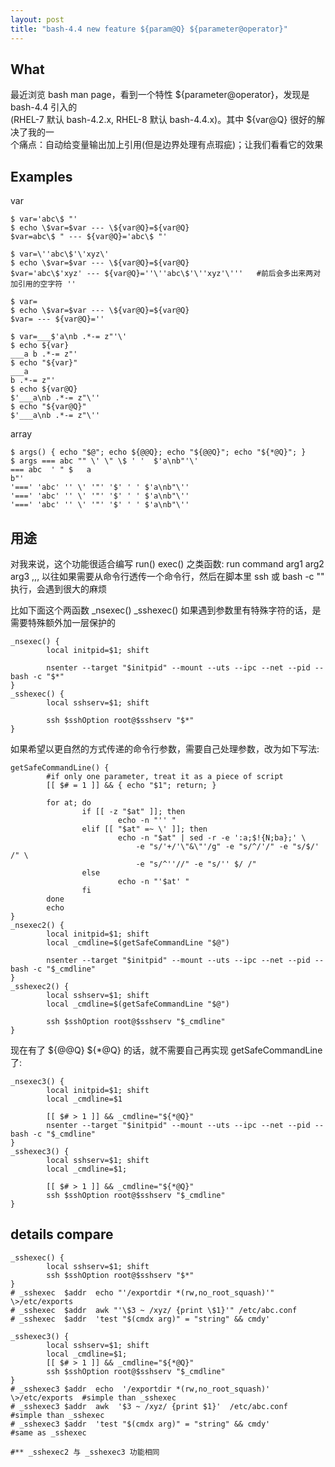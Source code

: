 ```yaml
---
layout: post
title: "bash-4.4 new feature ${param@Q} ${parameter@operator}"
---
```


## What
最近浏览 bash man page，看到一个特性 ${parameter@operator}，发现是 bash-4.4 引入的  
(RHEL-7 默认 bash-4.2.x, RHEL-8 默认 bash-4.4.x)。其中 ${var@Q} 很好的解决了我的一  
个痛点：自动给变量输出加上引用(但是边界处理有点瑕疵)；让我们看看它的效果

## Examples
var
```
$ var='abc\$ "'
$ echo \$var=$var --- \${var@Q}=${var@Q}
$var=abc\$ " --- ${var@Q}='abc\$ "'

$ var=\''abc\$'\'xyz\'
$ echo \$var=$var --- \${var@Q}=${var@Q}
$var='abc\$'xyz' --- ${var@Q}=''\''abc\$'\''xyz'\'''   #前后会多出来两对加引用的空字符 ''

$ var=
$ echo \$var=$var --- \${var@Q}=${var@Q}
$var= --- ${var@Q}=''

$ var=___$'a\nb .*-= z"'\'
$ echo ${var}
___a b .*-= z"'
$ echo "${var}"
___a
b .*-= z"'
$ echo ${var@Q}
$'___a\nb .*-= z"\''
$ echo "${var@Q}"
$'___a\nb .*-= z"\''
```

array
```
$ args() { echo "$@"; echo ${@@Q}; echo "${@@Q}"; echo "${*@Q}"; }
$ args === abc "" \' \" \$ ' '  $'a\nb"'\'
=== abc  ' " $   a
b"'
'===' 'abc' '' \' '"' '$' ' ' $'a\nb"\''
'===' 'abc' '' \' '"' '$' ' ' $'a\nb"\''
'===' 'abc' '' \' '"' '$' ' ' $'a\nb"\''
```


## 用途
对我来说，这个功能很适合编写 run() exec() 之类函数: run command arg1 arg2 arg3 ,,,
以往如果需要从命令行透传一个命令行，然后在脚本里 ssh 或 bash -c "" 执行，会遇到很大的麻烦  

比如下面这个两函数 \_nsexec() \_sshexec() 如果遇到参数里有特殊字符的话，是需要特殊额外加一层保护的  
```
_nsexec() {
        local initpid=$1; shift

        nsenter --target "$initpid" --mount --uts --ipc --net --pid -- bash -c "$*"
}
_sshexec() {
        local sshserv=$1; shift

        ssh $sshOption root@$sshserv "$*"
}
```

如果希望以更自然的方式传递的命令行参数，需要自己处理参数，改为如下写法:
```
getSafeCommandLine() {
        #if only one parameter, treat it as a piece of script 
        [[ $# = 1 ]] && { echo "$1"; return; }

        for at; do
                if [[ -z "$at" ]]; then
                        echo -n "'' "
                elif [[ "$at" =~ \' ]]; then
                        echo -n "$at" | sed -r -e ':a;$!{N;ba};' \
                            -e "s/'+/'\"&\"'/g" -e "s/^/'/" -e "s/$/' /" \
                            -e "s/^''//" -e "s/'' $/ /"
                else
                        echo -n "'$at' "
                fi
        done
        echo
}
_nsexec2() {
        local initpid=$1; shift
        local _cmdline=$(getSafeCommandLine "$@")

        nsenter --target "$initpid" --mount --uts --ipc --net --pid -- bash -c "$_cmdline"
}
_sshexec2() {
        local sshserv=$1; shift
        local _cmdline=$(getSafeCommandLine "$@")

        ssh $sshOption root@$sshserv "$_cmdline"
}
```

现在有了 ${@@Q} ${\*@Q} 的话，就不需要自己再实现 getSafeCommandLine 了:
```
_nsexec3() {
        local initpid=$1; shift
        local _cmdline=$1

        [[ $# > 1 ]] && _cmdline="${*@Q}"
        nsenter --target "$initpid" --mount --uts --ipc --net --pid -- bash -c "$_cmdline"
}
_sshexec3() {
        local sshserv=$1; shift
        local _cmdline=$1;

        [[ $# > 1 ]] && _cmdline="${*@Q}"
        ssh $sshOption root@$sshserv "$_cmdline"
}
```

## details compare
```
_sshexec() {
        local sshserv=$1; shift
        ssh $sshOption root@$sshserv "$*"
}
# _sshexec  $addr  echo "'/exportdir *(rw,no_root_squash)'" \>/etc/exports
# _sshexec  $addr  awk "'\$3 ~ /xyz/ {print \$1}'" /etc/abc.conf
# _sshexec  $addr  'test "$(cmdx arg)" = "string" && cmdy'

_sshexec3() {
        local sshserv=$1; shift
        local _cmdline=$1;
        [[ $# > 1 ]] && _cmdline="${*@Q}"
        ssh $sshOption root@$sshserv "$_cmdline"
}
# _sshexec3 $addr  echo  '/exportdir *(rw,no_root_squash)'  \>/etc/exports  #simple than _sshexec
# _sshexec3 $addr  awk  '$3 ~ /xyz/ {print $1}'  /etc/abc.conf              #simple than _sshexec
# _sshexec3 $addr  'test "$(cmdx arg)" = "string" && cmdy'                  #same as _sshexec

#** _sshexec2 与 _sshexec3 功能相同

```
